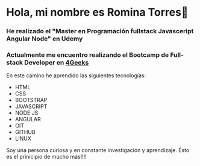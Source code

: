 # Hola, mi nombre es Romina Torres👋

### He realizado el "Master en Programación fullstack Javasceript Angular Node" en Udemy

### Actualmente me encuentro realizando el Bootcamp de Full-stack Developer en [4Geeks](https://4geeks.com)

En este camino he aprendido las siguientes tecnologías:
- HTML 
- CSS 
- BOOTSTRAP
- JAVASCRIPT
- NODE JS
- ANGULAR
- GIT
- GITHUB
- LINUX

Soy una persona curiosa y en constante investigación y aprendizaje. Ésto es el prinicipio de mucho más!!!!
